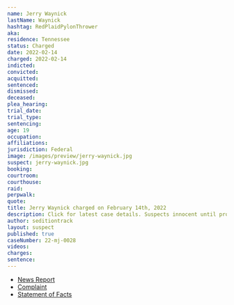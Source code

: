 ```yaml
---
name: Jerry Waynick
lastName: Waynick
hashtag: RedPlaidPylonThrower
aka:
residence: Tennessee
status: Charged
date: 2022-02-14
charged: 2022-02-14
indicted:
convicted:
acquitted:
sentenced:
dismissed:
deceased:
plea_hearing:
trial_date:
trial_type:
sentencing:
age: 19
occupation:
affiliations:
jurisdiction: Federal
image: /images/preview/jerry-waynick.jpg
suspect: jerry-waynick.jpg
booking:
courtroom:
courthouse:
raid:
perpwalk:
quote:
title: Jerry Waynick charged on February 14th, 2022
description: Click for latest case details. Suspects innocent until proven guilty.
author: seditiontrack
layout: suspect
published: true
caseNumber: 22-mj-0028
videos:
charges:
sentence:
---
```

- [News Report](https://www.wusa9.com/article/news/national/capitol-riots/mark-waynick-jerry-mckane-waynick-father-and-son-from-tennessee-arrested-capitol-riot-charges-accused-of-assaulting-police-officers/65-4214b364-fb57-4bb8-8463-9902ec18a648)
- [Complaint](https://www.justice.gov/usao-dc/case-multi-defendant/file/1475386/download)
- [Statement of Facts](https://www.justice.gov/usao-dc/case-multi-defendant/file/1475391/download)
